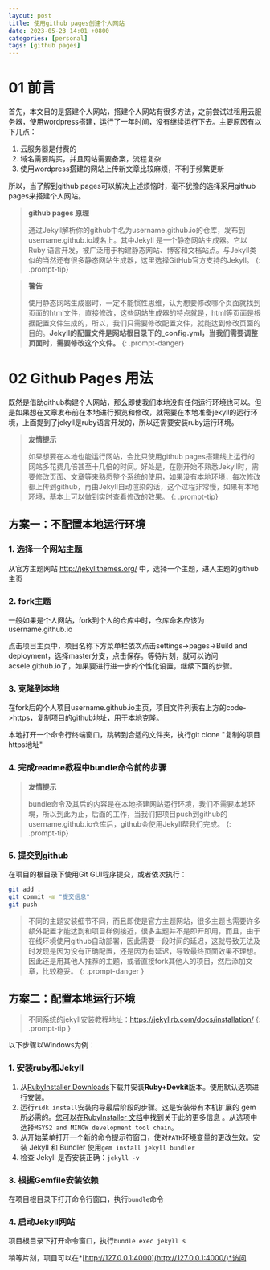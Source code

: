```yaml
---
layout: post
title: 使用github pages创建个人网站
date: 2023-05-23 14:01 +0800
categories: [personal]
tags: [github pages]
---
```


# 01 前言

首先，本文目的是搭建个人网站，搭建个人网站有很多方法，之前尝试过租用云服务器，使用wordpress搭建，运行了一年时间，没有继续运行下去。主要原因有以下几点：

1. 云服务器是付费的
2. 域名需要购买，并且网站需要备案，流程复杂
3. 使用wordpress搭建的网站上传新文章比较麻烦，不利于频繁更新

所以，当了解到github pages可以解决上述烦恼时，毫不犹豫的选择采用github pages来搭建个人网站。

> **github pages 原理**
>
> 通过Jekyll解析你的github中名为username.github.io的仓库，发布到username.github.io域名上。其中Jekyll 是一个静态网站生成器。它以 Ruby 语言开发，被广泛用于构建静态网站、博客和文档站点。与Jekyll类似的当然还有很多静态网站生成器，这里选择GitHub官方支持的Jekyll。
{: .prompt-tip}


> **警告**
>
> 使用静态网站生成器时，一定不能惯性思维，认为想要修改哪个页面就找到页面的html文件，直接修改，这些网站生成器的特点就是，html等页面是根据配置文件生成的，所以，我们只需要修改配置文件，就能达到修改页面的目的。**Jekyll的配置文件是网站根目录下的_config.yml，当我们需要调整页面时，需要修改这个文件。**
{: .prompt-danger}



# 02 Github Pages 用法
既然是借助github构建个人网站，那么即使我们本地没有任何运行环境也可以。但是如果想在文章发布前在本地进行预览和修改，就需要在本地准备jekyll的运行环境，上面提到了jekyll是ruby语言开发的，所以还需要安装ruby运行环境。
> **友情提示**
>
> 如果想要在本地也能运行网站，会比只使用github pages搭建线上运行的网站多花费几倍甚至十几倍的时间。好处是，在刚开始不熟悉Jekyll时，需要修改页面、文章等来熟悉整个系统的使用，如果没有本地环境，每次修改都上传到github，再由Jekyll自动渲染的话，这个过程非常慢，如果有本地环境，基本上可以做到实时查看修改的效果。
{: .prompt-tip}



## 方案一：不配置本地运行环境

### 1. 选择一个网站主题

从官方主题网站 http://jekyllthemes.org/ 中，选择一个主题，进入主题的github主页

### 2. fork主题

一般如果是个人网站，fork到个人的仓库中时，仓库命名应该为username.github.io

点击项目主页中，项目名称下方菜单栏依次点击settings->pages->Build and deployment，选择master分支，点击保存。等待片刻，就可以访问acsele.github.io了，如果要进行进一步的个性化设置，继续下面的步骤。

### 3. 克隆到本地

在fork后的个人项目username.github.io主页，项目文件列表右上方的code->https，复制项目的github地址，用于本地克隆。

本地打开一个命令行终端窗口，跳转到合适的文件夹，执行git clone "复制的项目https地址"

### 4. 完成readme教程中bundle命令前的步骤
> **友情提示**
>
> bundle命令及其后的内容是在本地搭建网站运行环境，我们不需要本地环境，所以到此为止，后面的工作，当我们把项目push到github的username.github.io仓库后，github会使用Jekyll帮我们完成。
> {: .prompt-tip}

### 5. 提交到github

在项目的根目录下使用Git GUI程序提交，或者依次执行：

```bash
git add .
git commit -m "提交信息"
git push
```

> 不同的主题安装细节不同，而且即使是官方主题网站，很多主题也需要许多额外配置才能达到和项目样例接近，很多主题并不是即开即用，而且，由于在线环境使用github自动部署，因此需要一段时间的延迟，这就导致无法及时发现是因为没有正确配置，还是因为有延迟，导致最终页面效果不理想。因此还是用其他人推荐的主题，或者直接fork其他人的项目，然后添加文章，比较稳妥。
{: .prompt-danger }


## 方案二：配置本地运行环境

> 不同系统的jekyll安装教程地址：https://jekyllrb.com/docs/installation/
{: .prompt-tip }

以下步骤以Windows为例：

### 1. 安装ruby和Jekyll

1. 从[RubyInstaller Downloads](https://rubyinstaller.org/downloads/)下载并安装**Ruby+Devkit**版本。使用默认选项进行安装。
2. 运行`ridk install`安装向导最后阶段的步骤。这是安装带有本机扩展的 gem 所必需的。[您可以在RubyInstaller 文档](https://github.com/oneclick/rubyinstaller2#using-the-installer-on-a-target-system)中找到关于此的更多信息 。从选项中选择`MSYS2 and MINGW development tool chain`。
3. 从开始菜单打开一个新的命令提示符窗口，使对`PATH`环境变量的更改生效。安装 Jekyll 和 Bundler 使用`gem install jekyll bundler`
4. 检查 Jekyll 是否安装正确：`jekyll -v`

### 3. 根据Gemfile安装依赖

在项目根目录下打开命令行窗口，执行`bundle`命令 

### 4. 启动Jekyll网站

项目根目录下打开命令窗口，执行`bundle exec jekyll s`

稍等片刻，项目可以在*[http://127.0.0.1:4000](http://127.0.0.1:4000/)*访问

